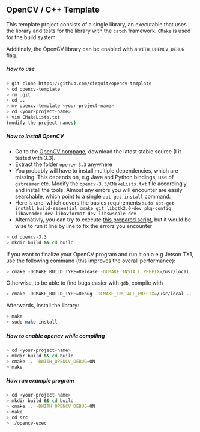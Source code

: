 ## OpenCV / C++ Template

This template project consists of a single library, an executable that uses the library and tests for the library with the `catch` framework. `CMake` is used for the build system.

Additinaly, the OpenCV library can be enabled with a `WITH_OPENCV_DEBUG` flag.

##### How to use
```bash
> git clone https://github.com/cirquit/opencv-template
> cd opencv-template
> rm .git
> cd ..
> mv opencv-template <your-project-name>
> cd <your-project-name>
> vim CMakeLists.txt 
(modify the project names)
```

##### How to install OpenCV

* Go to the [OpenCV hompage](http://opencv.org/releases.html), download the latest stable source (I it tested with 3.3).
* Extract the folder `opencv-3.3` anywhere
* You probably will have to install multiple dependencies, which are missing. This depends on, e.g Java and Python bindings, use of `gstreamer` etc. Modify the `opencv-3.3/CMakeLists.txt` file accordingly and install the tools. Almost any errors you will encounter are easily searchable, which point to a single `apt-get install` command.
* Here is one, which covers the basics requirements `sudo apt-get install build-essential cmake git libgtk2.0-dev pkg-config libavcodec-dev libavformat-dev libswscale-dev`
* Alternativly, you can try to execute [this prepared script](./install-opencv.sh), but it would be wise to run it line by line to fix the errors you encounter


```bash
> cd opencv-3.3
> mkdir build && cd build
```

If you want to finalize your OpenCV program and run it on a e.g Jetson TX1, use the following command (this improves the overall performance):

```bash
> cmake -DCMAKE_BUILD_TYPE=Release -DCMAKE_INSTALL_PREFIX=/usr/local .. 
```

Otherwise, to be able to find bugs easier with `gdb`, compile with

```bash
> cmake -DCMAKE_BUILD_TYPE=Debug -DCMAKE_INSTALL_PREFIX=/usr/local ..
```

Afterwards, install the library:

```bash
> make
> sudo make install
```

##### How to enable opencv while compiling
```bash
> cd <your-project-name>
> mkdir build && cd build
> cmake .. -DWITH_OPENCV_DEBUG=ON
> make
```

##### How run example program

```bash
> cd <your-project-name>
> mkdir build && cd build
> cmake .. -DWITH_OPENCV_DEBUG=ON
> make
> cd src
> ./opencv-exec
```
